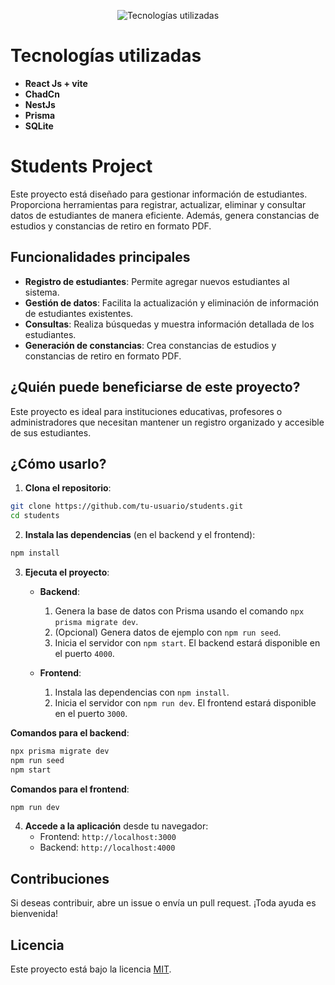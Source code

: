 <p align="center">
  <img src="public/dev-tec.png" alt="Tecnologías utilizadas">
</p>

# Tecnologías utilizadas

- **React Js + vite**
- **ChadCn**
- **NestJs**
- **Prisma**
- **SQLite**

# Students Project

Este proyecto está diseñado para gestionar información de estudiantes. Proporciona herramientas para registrar, actualizar, eliminar y consultar datos de estudiantes de manera eficiente. Además, genera constancias de estudios y constancias de retiro en formato PDF.

## Funcionalidades principales

- **Registro de estudiantes**: Permite agregar nuevos estudiantes al sistema.
- **Gestión de datos**: Facilita la actualización y eliminación de información de estudiantes existentes.
- **Consultas**: Realiza búsquedas y muestra información detallada de los estudiantes.
- **Generación de constancias**: Crea constancias de estudios y constancias de retiro en formato PDF.

## ¿Quién puede beneficiarse de este proyecto?

Este proyecto es ideal para instituciones educativas, profesores o administradores que necesitan mantener un registro organizado y accesible de sus estudiantes.

## ¿Cómo usarlo?

1. **Clona el repositorio**:

```bash
git clone https://github.com/tu-usuario/students.git
cd students
```

2. **Instala las dependencias** (en el backend y el frontend):

```bash
npm install
```

3. **Ejecuta el proyecto**:

   - **Backend**:

     1. Genera la base de datos con Prisma usando el comando `npx prisma migrate dev`.
     2. (Opcional) Genera datos de ejemplo con `npm run seed`.
     3. Inicia el servidor con `npm start`. El backend estará disponible en el puerto `4000`.

   - **Frontend**:
     1. Instala las dependencias con `npm install`.
     2. Inicia el servidor con `npm run dev`. El frontend estará disponible en el puerto `3000`.

**Comandos para el backend**:

```bash
npx prisma migrate dev
npm run seed
npm start
```

**Comandos para el frontend**:

```bash
npm run dev
```

4. **Accede a la aplicación** desde tu navegador:
   - Frontend: `http://localhost:3000`
   - Backend: `http://localhost:4000`

## Contribuciones

Si deseas contribuir, abre un issue o envía un pull request. ¡Toda ayuda es bienvenida!

## Licencia

Este proyecto está bajo la licencia [MIT](LICENSE).
